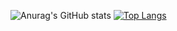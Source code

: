![Anurag's GitHub stats](https://github-readme-stats.vercel.app/api?username=toko17&show_icons=true&theme=dark)
[![Top Langs](https://github-readme-stats.vercel.app/api/top-langs/?username=toko17&layout=compact)](https://github.com/anuraghazra/github-readme-stats)
